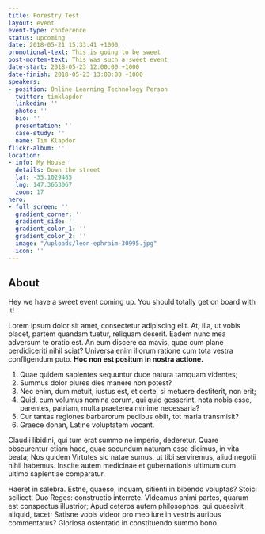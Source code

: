 ```yaml
---
title: Forestry Test
layout: event
event-type: conference
status: upcoming
date: 2018-05-21 15:33:41 +1000
promotional-text: This is going to be sweet
post-mortem-text: This was such a sweet event
date-start: 2018-05-23 12:00:00 +1000
date-finish: 2018-05-23 13:00:00 +1000
speakers:
- position: Online Learning Technology Person
  twitter: timklapdor
  linkedin: ''
  photo: ''
  bio: ''
  presentation: ''
  case-study: ''
  name: Tim Klapdor
flickr-album: ''
location:
- info: My House
  details: Down the street
  lat: -35.1029485
  lng: 147.3663067
  zoom: 17
hero:
- full_screen: ''
  gradient_corner: ''
  gradient_side: ''
  gradient_color_1: ''
  gradient_color_2: ''
  image: "/uploads/leon-ephraim-30995.jpg"
  icon: ''
---
```

## About

Hey we have a sweet event coming up. You should totally get on board with it!

Lorem ipsum dolor sit amet, consectetur adipiscing elit. At, illa, ut vobis placet, partem quandam tuetur, reliquam deserit. Eadem nunc mea adversum te oratio est. An eum discere ea mavis, quae cum plane perdidiceriti nihil sciat? Universa enim illorum ratione cum tota vestra confligendum puto. **Hoc non est positum in nostra actione.** 

1. Quae quidem sapientes sequuntur duce natura tamquam videntes;
2. Summus dolor plures dies manere non potest?
3. Nec enim, dum metuit, iustus est, et certe, si metuere destiterit, non erit;
4. Quid, cum volumus nomina eorum, qui quid gesserint, nota nobis esse, parentes, patriam, multa praeterea minime necessaria?
5. Cur tantas regiones barbarorum pedibus obiit, tot maria transmisit?
6. Graece donan, Latine voluptatem vocant.

Claudii libidini, qui tum erat summo ne imperio, dederetur. Quare obscurentur etiam haec, quae secundum naturam esse dicimus, in vita beata; Nos quidem Virtutes sic natae sumus, ut tibi serviremus, aliud negotii nihil habemus. Inscite autem medicinae et gubernationis ultimum cum ultimo sapientiae comparatur. 

Haeret in salebra. Estne, quaeso, inquam, sitienti in bibendo voluptas? Stoici scilicet. Duo Reges: constructio interrete. Videamus animi partes, quarum est conspectus illustrior; Apud ceteros autem philosophos, qui quaesivit aliquid, tacet; Satisne vobis videor pro meo iure in vestris auribus commentatus? Gloriosa ostentatio in constituendo summo bono. 